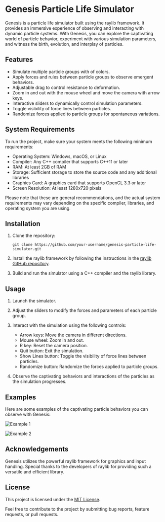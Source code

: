 # Genesis Particle Life Simulator

Genesis is a particle life simulator built using the raylib framework. It provides an immersive experience of observing and interacting with dynamic particle systems. With Genesis, you can explore the captivating world of particle behavior, experiment with various simulation parameters, and witness the birth, evolution, and interplay of particles.

## Features

- Simulate multiple particle groups with of colors.
- Apply forces and rules between particle groups to observe emergent behaviors.
- Adjustable drag to control resistance to deformation.
- Zoom in and out with the mouse wheel and move the camera with arrow keys.
- Interactive sliders to dynamically control simulation parameters.
- Toggle visibility of force lines between particles.
- Randomize forces applied to particle groups for spontaneous variations.

## System Requirements
To run the project, make sure your system meets the following minimum requirements:

- Operating System: Windows, macOS, or Linux
- Compiler: Any C++ compiler that supports C++11 or later
- RAM: At least 2GB of RAM
- Storage: Sufficient storage to store the source code and any additional libraries
- Graphics Card: A graphics card that supports OpenGL 3.3 or later
- Screen Resolution: At least 1280x720 pixels

Please note that these are general recommendations, and the actual system requirements may vary depending on the specific compiler, libraries, and operating system you are using.
 
## Installation

1. Clone the repository:

   ```shell
   git clone https://github.com/your-username/genesis-particle-life-simulator.git
   ```

2. Install the raylib framework by following the instructions in the [raylib GitHub repository](https://github.com/raysan5/raylib).

3. Build and run the simulator using a C++ compiler and the raylib library.

## Usage

1. Launch the simulator.

2. Adjust the sliders to modify the forces and parameters of each particle group.

3. Interact with the simulation using the following controls:

   - Arrow keys: Move the camera in different directions.
   - Mouse wheel: Zoom in and out.
   - R key: Reset the camera position.
   - Quit button: Exit the simulation.
   - Show Lines button: Toggle the visibility of force lines between particles.
   - Randomize button: Randomize the forces applied to particle groups.

4. Observe the captivating behaviors and interactions of the particles as the simulation progresses.

## Examples

Here are some examples of the captivating particle behaviors you can observe with Genesis:

![Example 1](example1.png)

![Example 2](example2.png)

## Acknowledgements

Genesis utilizes the powerful raylib framework for graphics and input handling. Special thanks to the developers of raylib for providing such a versatile and efficient library.

## License

This project is licensed under the [MIT License](LICENSE).

Feel free to contribute to the project by submitting bug reports, feature requests, or pull requests.
